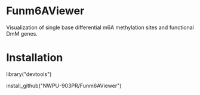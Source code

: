 # Funm6AViewer
Visualization of single base differential m6A methylation sites and functional DmM genes.

# Installation

library("devtools")

install_github("NWPU-903PR/Funm6AViewer")
